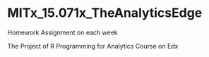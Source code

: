 # MITx_15.071x_TheAnalyticsEdge
Homework Assignment on each week

The Project of R Programming for Analytics Course on Edx
